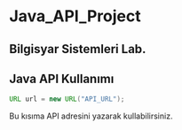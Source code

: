 # Java_API_Project
## Bilgisyar Sistemleri Lab.
## Java API Kullanımı

```java
URL url = new URL("API_URL");
```
Bu kısıma API adresini yazarak kullabilirsiniz.

